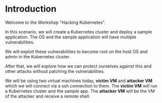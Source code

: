 # Introduction

Welcome to the Workshop "Hacking Kubernetes".

In this scenario, we will create a Kubernetes cluster and deploy a sample application. The OS and the sample application will have multiple vulnerabilities.

We will exploit these vulnerabilities to become root on the host OS and admin in the Kubernetes cluster.

After that, we will explore how we can protect ourselves against this and other attacks without patching the vulnerabilities.

We will be using two virtual machines today, **victim VM** and **attacker VM** which we will connect via a ssh connection to them. The **victim VM** will run a Kubernetes cluster and the sample app. The **attacker VM** will be the VM of the attacker and receive a remote shell.

